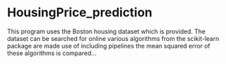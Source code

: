 # HousingPrice_prediction
This program uses the Boston housing dataset which is provided.
The dataset can be searched for online
various algorithms from the scikit-learn package are made use of including pipelines
the mean squared error of these algorithms is compared...
